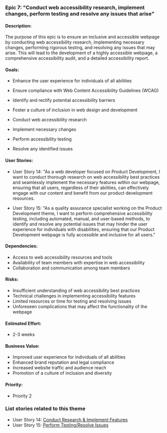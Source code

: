 ### Epic 7: "Conduct web accessibility research, implement changes, perform testing and resolve any issues that arise"

#### Description:

The purpose of this epic is to ensure an inclusive and accessible webpage by conducting web accessibility research, implementing necessary changes, 
performing rigorous testing, and resolving any issues that may arise. This will lead to the development of a highly accessible webpage, a comprehensive 
accessibility audit, and a detailed accessibility report.

#### Goals:

- Enhance the user experience for individuals of all abilities
  
- Ensure compliance with Web Content Accessibility Guidelines (WCAG)
  
- Identify and rectify potential accessibility barriers
  
- Foster a culture of inclusion in web design and development
  
- Conduct web accessibility research
  
- Implement necessary changes
  
- Perform accessibility testing
  
- Resolve any identified issues

#### User Stories:

- User Story 14: "As a web developer focused on Product Development, I want to conduct thorough research on web accessibility best practices and seamlessly implement the necessary features within our webpage, ensuring that all users, regardless of their abilities, can effectively engage with our content and benefit from our product development resources.

- User Story 15: "As a quality assurance specialist working on the Product Development theme, I want to perform comprehensive accessibility testing, including automated, manual, and user-based methods, to identify and resolve any potential issues that may hinder the user experience for individuals with disabilities, ensuring that our Product Development webpage is fully accessible and inclusive for all users."

#### Dependencies:

- Access to web accessibility resources and tools
- Availability of team members with expertise in web accessibility
- Collaboration and communication among team members

#### Risks:

- Insufficient understanding of web accessibility best practices
- Technical challenges in implementing accessibility features
- Limited resources or time for testing and resolving issues
- Unforeseen complications that may affect the functionality of the webpage

#### Estimated Effort:

- 2-3 weeks

#### Business Value:

- Improved user experience for individuals of all abilities
- Enhanced brand reputation and legal compliance
- Increased website traffic and audience reach
- Promotion of a culture of inclusion and diversity

#### Priority:

- Priority 2

### List stories related to this theme

- User Story 14: [Conduct Research & Implement Features](../stories/story_14_implement_web_accessibility_mastery.md)
- User Story 15: [Perform Testing/Resolve Issues](../stories/story_15_testing_web_accessibility_mastery.md)







